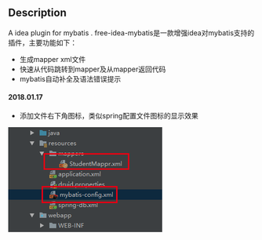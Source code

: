 ## Description
A idea plugin for mybatis .
free-idea-mybatis是一款增强idea对mybatis支持的插件，主要功能如下：
- 生成mapper xml文件
- 快速从代码跳转到mapper及从mapper返回代码
- mybatis自动补全及语法错误提示


#### 2018.01.17
- 添加文件右下角图标，类似spring配置文件图标的显示效果

![文件图标效果](https://github.com/7polo/free-idea-mybatis/blob/master/%E6%96%87%E4%BB%B6%E5%9B%BE%E6%A0%87%E6%95%88%E6%9E%9C.png)
